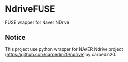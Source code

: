 # NdriveFUSE
FUSE wrapper for Naver NDrive

## Notice
This project use python wrapper for NAVER Ndrive project (https://github.com/carpedm20/ndrive) by carpedm20.

